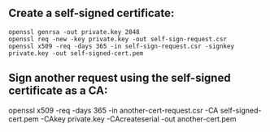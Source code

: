 Create a self-signed certificate:
---------------------------------
    openssl genrsa -out private.key 2048
    openssl req -new -key private.key -out self-sign-request.csr
    openssl x509 -req -days 365 -in self-sign-request.csr -signkey private.key -out self-signed-cert.pem

Sign another request using the self-signed certificate as a CA:
---------------------------------------------------------------
   openssl x509 -req -days 365 -in another-cert-request.csr -CA self-signed-cert.pem -CAkey private.key  -CAcreateserial -out another-cert.pem
